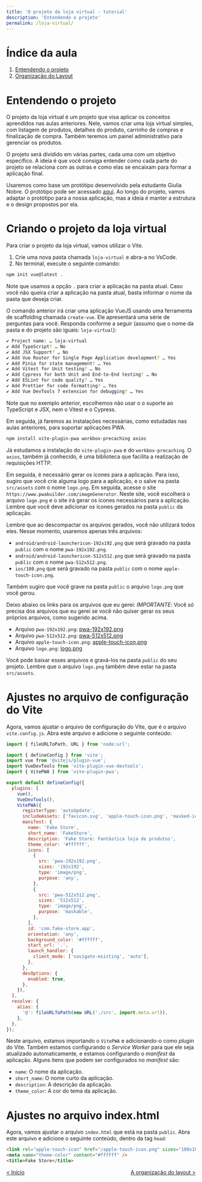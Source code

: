 ```yaml
---
title: 'O projeto da loja virtual - tutorial'
description: 'Entendendo o projeto'
permalink: /loja-virtual/
---
```


# Índice da aula

1. [Entendendo o projeto](#entendendo-o-projeto)
2. [Organização do Layout](layout.html)

# Entendendo o projeto

O projeto da loja virtual é um projeto que visa aplicar os conceitos aprendidos nas aulas anteriores. Nele, vamos criar uma loja virtual simples, com listagem de produtos, detalhes do produto, carrinho de compras e finalização de compra. Também teremos um painel administrativo para gerenciar os produtos.

O projeto será dividido em várias partes, cada uma com um objetivo específico. A ideia é que você consiga entender como cada parte do projeto se relaciona com as outras e como elas se encaixam para formar a aplicação final.

Usaremos como base um protótipo desenvolvido pela estudante Giulia Nobre. O protótipo pode ser acessado [aqui](https://www.figma.com/file/6mbTzRwIf3ELdp5Q4N3JPt/FakeStore?type=design&node-id=101-344&mode=design&t=TRGpDnAUpGg76p1i-0). Ao longo do projeto, vamos adaptar o protótipo para a nossa aplicação, mas a ideia é manter a estrutura e o design propostos por ela.

# Criando o projeto da loja virtual

Para criar o projeto da loja virtual, vamos utilizar o Vite.

1. Crie uma nova pasta chamada `loja-virtual` e abra-a no VsCode.
2. No terminal, execute o seguinte comando:

```bash
npm init vue@latest .
```

Note que usamos a opção `.` para criar a aplicação na pasta atual. Caso você não queira criar a aplicação na pasta atual, basta informar o nome da pasta que deseja criar.

O comando anterior irá criar uma aplicação VueJS usando uma ferramenta de scaffolding chamada `create-vue`. Ele apresentará uma série de perguntas para você. Responda conforme a seguir (assumo que o nome da pasta e do projeto são iguais: `loja-virtual`):

```bash
✔ Project name: … loja-virtual
✔ Add TypeScript? … No
✔ Add JSX Support? … No
✔ Add Vue Router for Single Page Application development? … Yes
✔ Add Pinia for state management? … Yes
✔ Add Vitest for Unit testing? … No
✔ Add Cypress for both Unit and End-to-End testing? … No
✔ Add ESLint for code quality? … Yes
✔ Add Prettier for code formatting? … Yes
✔ Add Vue DevTools 7 extension for debugging? … Yes
```

Note que no exemplo anterior, escolhemos não usar o o suporte ao TypeScript e JSX, nem o Vitest e o Cypress.

Em seguida, já faremos as instalações necessárias, como estudadas nas aulas anteriores, para suportar aplicações PWA.

```bash
npm install vite-plugin-pwa workbox-precaching axios
```

Já estudamos a instalação do `vite-plugin-pwa` e do `workbox-precaching`. O `axios`, também já conhecido, é uma biblioteca que facilita a realização de requisições HTTP.

Em seguida, é necessário gerar os ícones para a aplicação. Para isso, sugiro que você crie alguma logo para a aplicação, e o salve na pasta `src/assets` com o nome `logo.png`. Em seguida, acesse o site `https://www.pwabuilder.com/imageGenerator`. Neste site, você escolherá o arquivo `logo.png` e o site irá gerar os ícones necessários para a aplicação. Lembre que você deve adicionar os ícones gerados na pasta `public` da aplicação.

Lembre que ao descompactar os arquivos gerados, você não utilizará todos eles. Nesse momento, usaremos apenas três arquivos:

- `android/android-launchericon-192x192.png` que será gravado na pasta `public` com o nome `pwa-192x192.png`.
- `android/android-launchericon-512x512.png` que será gravado na pasta `public` com o nome `pwa-512x512.png`.
- `ios/180.png` que será gravado na pasta `public` com o nome `apple-touch-icon.png`.

Também sugiro que você grave na pasta `public` o arquivo `logo.png` que você gerou.

Deixo abaixo os links para os arquivos que eu gerei:
_IMPORTANTE_: Você só precisa dos arquivos que eu gerei se você não quiser gerar os seus próprios arquivos, como sugerido acima.

- Arquivo `pwa-192x192.png`: [pwa-192x192.png](../assets/pwa-192x192.png)
- Arquivo `pwa-512x512.png`: [pwa-512x512.png](../assets/pwa-512x512.png)
- Arquivo `apple-touch-icon.png`: [apple-touch-icon.png](../assets/apple-touch-icon.png)
- Arquivo `logo.png`: [logo.png](../assets/logo.png)

Você pode baixar esses arquivos e gravá-los na pasta `public` do seu projeto. Lembre que o arquivo `logo.png` também deve estar na pasta `src/assets`.

# Ajustes no arquivo de configuração do Vite

Agora, vamos ajustar o arquivo de configuração do Vite, que é o arquivo `vite.config.js`. Abra este arquivo e adicione o seguinte conteúdo:

```javascript
import { fileURLToPath, URL } from 'node:url';

import { defineConfig } from 'vite';
import vue from '@vitejs/plugin-vue';
import VueDevTools from 'vite-plugin-vue-devtools';
import { VitePWA } from 'vite-plugin-pwa';

export default defineConfig({
  plugins: [
    vue(),
    VueDevTools(),
    VitePWA({
      registerType: 'autoUpdate',
      includeAssets: ['favicon.svg', 'apple-touch-icon.png', 'masked-icon.svg'],
      manifest: {
        name: 'Fake Store',
        short_name: 'FakeStore',
        description: 'Fake Store: Fantástica loja de produtos',
        theme_color: '#ffffff',
        icons: [
          {
            src: 'pwa-192x192.png',
            sizes: '192x192',
            type: 'image/png',
            purpose: 'any',
          },
          {
            src: 'pwa-512x512.png',
            sizes: '512x512',
            type: 'image/png',
            purpose: 'maskable',
          },
        ],
        id: 'com.fake-store.app',
        orientation: 'any',
        background_color: '#ffffff',
        start_url: '.',
        launch_handler: {
          client_mode: ['navigate-existing', 'auto'],
        },
      },
      devOptions: {
        enabled: true,
      },
    }),
  ],
  resolve: {
    alias: {
      '@': fileURLToPath(new URL('./src', import.meta.url)),
    },
  },
});
```

Neste arquivo, estamos importando o `VitePWA` e adicionando-o como _plugin_ do Vite. Também estamos configurando o _Service Worker_ para que ele seja atualizado automaticamente, e estamos configurando o _manifest_ da aplicação. Alguns itens que podem ser configurados no _manifest_ são:

- `name`: O nome da aplicação.
- `short_name`: O nome curto da aplicação.
- `description`: A descrição da aplicação.
- `theme_color`: A cor do tema da aplicação.

# Ajustes no arquivo index.html

Agora, vamos ajustar o arquivo `index.html` que está na pasta `public`. Abra este arquivo e adicione o seguinte conteúdo, dentro da tag `head`:

```html
<link rel="apple-touch-icon" href="/apple-touch-icon.png" sizes="180x180" />
<meta name="theme-color" content="#ffffff" />
<title>Fake Store</title>
```

<span style="display: flex; justify-content: space-between;"><span>[&lt; Início](../ 'Início')</span> <span>[A organização do layout &gt;](layout.html 'Próximo')</span></span>
